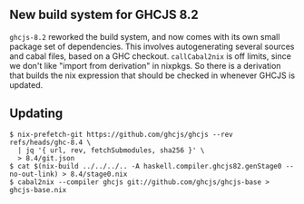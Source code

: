 New build system for GHCJS 8.2
---

`ghcjs-8.2` reworked the build system, and now comes with its own
small package set of dependencies. This involves autogenerating
several sources and cabal files, based on a GHC
checkout. `callCabal2nix` is off limits, since we don't like "import
from derivation" in nixpkgs. So there is a derivation that builds the
nix expression that should be checked in whenever GHCJS is updated.

Updating
---

```
$ nix-prefetch-git https://github.com/ghcjs/ghcjs --rev refs/heads/ghc-8.4 \
  | jq '{ url, rev, fetchSubmodules, sha256 }' \
  > 8.4/git.json
$ cat $(nix-build ../../../.. -A haskell.compiler.ghcjs82.genStage0 --no-out-link) > 8.4/stage0.nix
$ cabal2nix --compiler ghcjs git://github.com/ghcjs/ghcjs-base > ghcjs-base.nix
```


